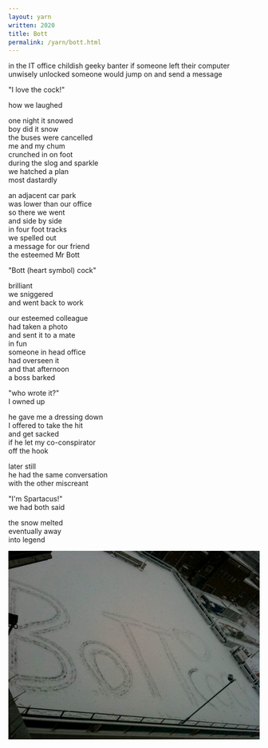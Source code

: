 ```yaml
---
layout: yarn
written: 2020
title: Bott
permalink: /yarn/bott.html
---
```


<div class="poem">
in the IT office  
childish geeky banter  
if someone left their computer  
unwisely unlocked  
someone would jump on  
and send a message  


"I love the cock!"


how we laughed


one night it snowed  
boy did it snow  
the buses were cancelled  
me and my chum  
crunched in on foot  
during the slog and sparkle  
we hatched a plan  
most dastardly


an adjacent car park  
was lower than our office  
so there we went  
and side by side  
in four foot tracks  
we spelled out  
a message for our friend  
the esteemed Mr Bott

"Bott (heart symbol) cock"


brilliant  
we sniggered  
and went back to work


our esteemed colleague  
had taken a photo  
and sent it to a mate  
in fun  
someone in head office  
had overseen it  
and that afternoon  
a boss barked  

"who wrote it?"  
I owned up


he gave me a dressing down  
I offered to take the hit  
and get sacked  
if he let my co-conspirator  
off the hook


later still  
he had the same conversation  
with the other miscreant


"I'm Spartacus!"  
we had both said


the snow melted  
eventually away  
into legend
</div>

![bottenator](/assets/images/bucket/bottenator.jpg "bottenator") 
